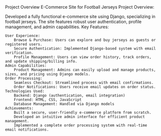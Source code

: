 Project Overview
E-Commerce Site for Football Jerseys
Project Overview:

Developed a fully functional e-commerce site using Django, specializing in football jerseys. The site features robust user authentication, profile management, and admin capabilities.
Key Features:

    User Experience:
        Browse & Purchase: Users can explore and buy jerseys as guests or registered users.
        Secure Authentication: Implemented Django-based system with email verification.
        Profile Management: Users can view order history, track orders, and update shipping/billing info.
    Admin Capabilities:
        Product Management: Admins can easily upload and manage products, sizes, and pricing using Django models.
    Order Processing:
        Seamless Checkout: Streamlined process with email confirmations.
        Order Notifications: Users receive email updates on order status.
    Technologies Used:
        Backend: Django (authentication, email integration)
        Frontend: HTML, CSS, JavaScript
        Database Management: Handled via Django models
    Achievements:
        Built a secure, user-friendly e-commerce platform from scratch.
        Developed an intuitive admin interface for efficient product management.
        Implemented a complete order processing system with real-time email notifications.

